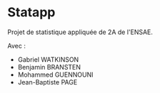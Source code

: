 # Statapp
Projet de statistique appliquée de 2A de l'ENSAE.

Avec :
* Gabriel WATKINSON
* Benjamin BRANSTEN
* Mohammed GUENNOUNI
* Jean-Baptiste PAGE
